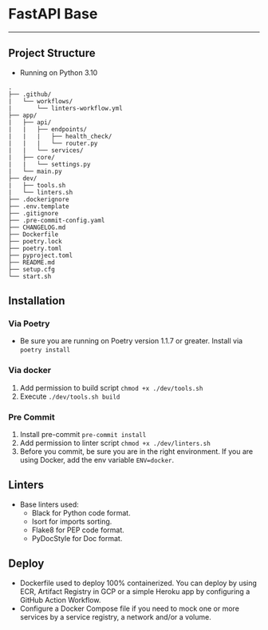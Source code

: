 # **FastAPI Base**
***

## **Project Structure**
- Running on Python 3.10
```
.
├── .github/
|   └── workflows/
|       └── linters-workflow.yml
├── app/
|   ├── api/
|   |   ├── endpoints/
|   |   |   ├── health_check/
|   |   |   └── router.py
|   |   └── services/
|   ├── core/
|   |   └── settings.py
|   └── main.py
├── dev/
|   ├── tools.sh
|   └── linters.sh
├── .dockerignore
├── .env.template
├── .gitignore
├── .pre-commit-config.yaml
├── CHANGELOG.md
├── Dockerfile
├── poetry.lock
├── poetry.toml
├── pyproject.toml
├── README.md
├── setup.cfg
└── start.sh
```

## **Installation**
### **Via Poetry**
- Be sure you are running on Poetry version 1.1.7 or greater. Install via `poetry install`
### **Via docker**
1. Add permission to build script `chmod +x ./dev/tools.sh`
2. Execute `./dev/tools.sh build`
### **Pre Commit**
1. Install pre-commit `pre-commit install`
2. Add permission to linter script `chmod +x ./dev/linters.sh`
3. Before you commit, be sure you are in the right environment. If you are using Docker, add the env variable `ENV=docker`.

## **Linters**
- Base linters used:
  - Black for Python code format.
  - Isort for imports sorting.
  - Flake8 for PEP code format.
  - PyDocStyle for Doc format.

## **Deploy**
- Dockerfile used to deploy 100% containerized. You can deploy by using ECR, Artifact Registry in GCP or a simple Heroku app by configuring a GitHub Action Workflow.
- Configure a Docker Compose file if you need to mock one or more services by a service registry, a network and/or a volume.

